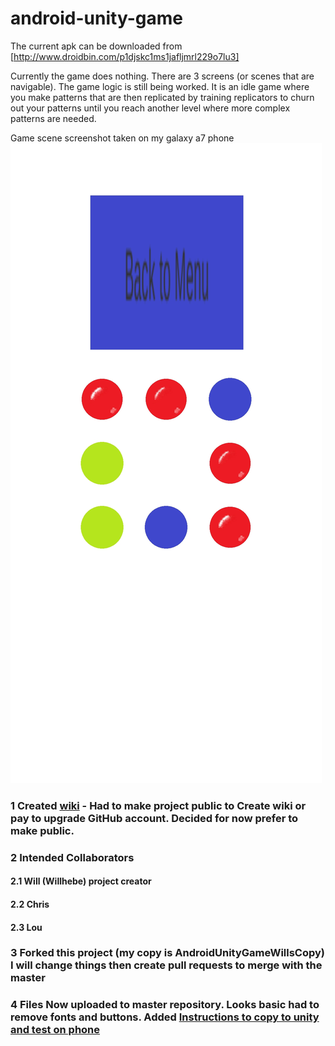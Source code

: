 # android-unity-game

The current apk can be downloaded from [http://www.droidbin.com/p1djskc1ms1jafljmrl229o7lu3]

Currently the game does nothing. There are 3 screens (or scenes that are navigable). The game logic is still being worked. It is an idle game where you make patterns that are then replicated by training replicators to churn out your patterns until you reach another level where more complex patterns are needed.

Game scene screenshot taken on my galaxy a7 phone ![game scene screenshot](https://github.com/Willhebe/android-unity-game/blob/master/Screenshot_20190903-133926_TestGitHub2.jpg)

### 1 Created [wiki](https://github.com/Willhebe/android-unity-game/wiki) - Had to make project public to Create wiki or pay to upgrade GitHub account. Decided for now prefer to make public.
### 2 Intended Collaborators
#### 2.1 Will (Willhebe) project creator
#### 2.2 Chris
#### 2.3 Lou
### 3 Forked this project (my copy is AndroidUnityGameWillsCopy) I will change things then create pull requests to merge with the master
### 4 Files Now uploaded to master repository. Looks basic had to remove fonts and buttons. Added [Instructions to copy to unity and test on phone](https://github.com/Willhebe/android-unity-game/wiki/Getting-Started)
